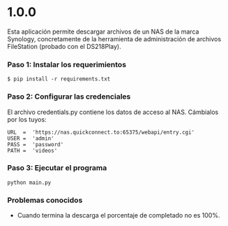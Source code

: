 # 1.0.0

Esta aplicación permite descargar archivos de un NAS de la marca Synology, concretamente de la herramienta de administración de archivos FileStation (probado con el DS218Play).

### Paso 1: Instalar los requerimientos

```
$ pip install -r requirements.txt
```

### Paso 2: Configurar las credenciales

El archivo credentials.py contiene los datos de acceso al NAS. Cámbialos por los tuyos:

```
URL  =  'https://nas.quickconnect.to:65375/webapi/entry.cgi'
USER =  'admin'
PASS =  'password'
PATH =  'videos'
```

### Paso 3: Ejecutar el programa

```
python main.py
```

### Problemas conocidos

- Cuando termina la descarga el porcentaje de completado no es 100%.
